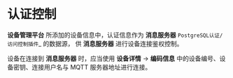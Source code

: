 # 认证控制

**设备管理平台** 所添加的设备信息中，认证信息作为 **消息服务器** `PostgreSQL认证/访问控制插件`_ 的数据源，
供 **消息服务器** 进行设备连接鉴权控制。

设备在连接到 **消息服务器** 时，应当使用 **设备详情** -> **编码信息** 中的设备编号、设备密钥、连接用户名与 MQTT 服务器地址进行连接。


